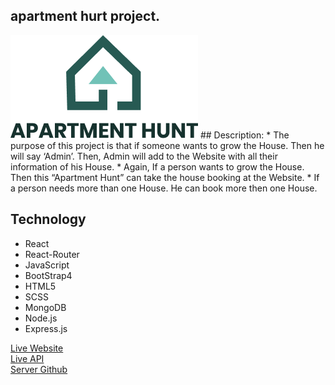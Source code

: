 ## apartment hurt project.
<img src="./src/logos/Logo.png" alt="" />
## Description:	
* The purpose of this project is that if someone wants to grow the House. Then he will say ‘Admin’. Then, Admin will add to the Website with all their information of his House.
* Again, If a person wants to grow the House. Then this “Apartment Hunt” can take the house booking at the Website.
* If a person needs more than one House. He can book more then one House.

## Technology
<ul>
    <li>React</li>
    <li>React-Router</li>
    <li>JavaScript</li>
    <li>BootStrap4</li>
    <li>HTML5</li>
    <li>SCSS</li>
    <li>MongoDB</li>
    <li>Node.js</li>
    <li>Express.js</li>
</ul>

<a target="_blank" href="https://aparment-hunt.netlify.app/">Live Website</a>
<br/>
<a target="_blank" href="https://peaceful-dusk-81503.herokuapp.com/">Live API</a>
<br/>
<a target="_blank" href="https://github.com/mamunur13525/appoinment-hunt-server">Server Github</a>